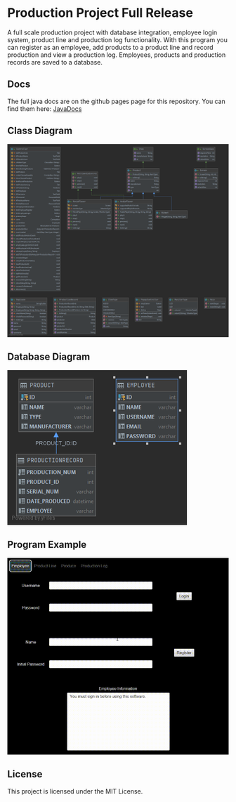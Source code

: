 # Production Project Full Release

A full scale production project with database integration, employee login system, product line and production log functionality. With this program you can register as an employee, add products to a product line and record production and view a production log. Employees, products and production records are saved to a database.

## Docs

The full java docs are on the github pages page for this repository. You can find them here: [JavaDocs](https://devinarena.github.io/Production/)

## Class Diagram
![Class Diagram](res/classdiagram.png)

## Database Diagram
![Database Diagram](res/databasediagram.png)

## Program Example
![Program Example](res/programexample.gif)

## License

This project is licensed under the MIT License.
